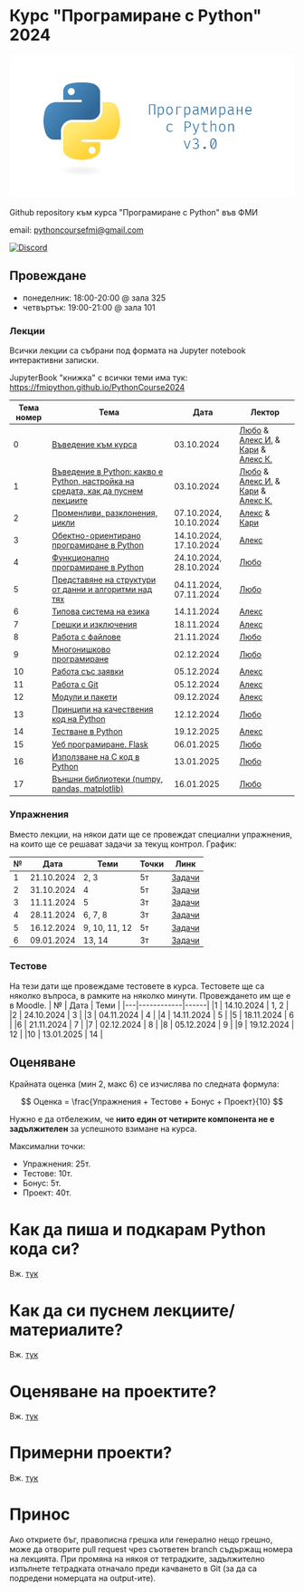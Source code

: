 # Курс "Програмиране с Python" 2024

![Logo](misc/logo.png)

Github repository към курса "Програмиране с Python" във ФМИ

email: pythoncoursefmi@gmail.com

[![Discord](https://img.shields.io/badge/Discord-%235865F2.svg?style=for-the-badge&logo=discord&logoColor=white)](https://discord.gg/HwXcZuvZbq)

## Провеждане

- понеделник: 18:00-20:00 @ зала 325
- четвъртък: 19:00-21:00 @ зала 101

### Лекции

Всички лекции са събрани под формата на Jupyter notebook интерактивни записки.

JupyterBook "книжка" с всички теми има тук: https://fmipython.github.io/PythonCourse2024

| Тема номер | Тема                                                                                                                | Дата                   | Лектор                                                                                                                                                                  |
| ---------- | ------------------------------------------------------------------------------------------------------------------- | ---------------------- | ----------------------------------------------------------------------------------------------------------------------------------------------------------------------- |
| 0          | [Въведение към курса](./00%20-%20Course%20intro/)                                                                   | 03.10.2024             | [Любо](https://github.com/lyubolp) & [Алекс И.](https://github.com/yalishanda42) & [Кари](https://github.com/karinaghristova) & [Алекс К.](https://github.com/Bladwark) |
| 1          | [Въведение в Python: какво е Python, настройка на средата, как да пуснем лекциите](./01%20-%20Intro%20to%20Python/) | 03.10.2024             | [Любо](https://github.com/lyubolp) & [Алекс И.](https://github.com/yalishanda42) & [Кари](https://github.com/karinaghristova) & [Алекс К.](https://github.com/Bladwark) |
| 2          | [Променливи, разклонения, цикли](./02%20-%20Variables,%20types,%20control%20flow/)                                  | 07.10.2024, 10.10.2024 | [Алекс](https://github.com/yalishanda42) & [Кари](https://github.com/karinaghristova)                                                                                   |
| 3          | [Обектно-ориентирано програмиране в Python](./03%20-%20OOP/)                                                        | 14.10.2024, 17.10.2024 | [Алекс](https://github.com/yalishanda42)                                                                                                                                |
| 4          | [Функционално програмиране в Python](./04%20-%20Functional%20Programming/)                                          | 24.10.2024, 28.10.2024 | [Любо](https://github.com/lyubolp)                                                                                                                                      |
| 5          | [Представяне на структури от данни и алгоритми над тях](./05%20-%20Data%20Structures%20and%20Oddities/)             | 04.11.2024, 07.11.2024 | [Любо](https://github.com/lyubolp)                                                                                                                                      |
| 6          | [Типова система на езика](./06%20-%20Typing%20Hints/)                                                               | 14.11.2024             | [Алекс](https://github.com/yalishanda42)                                                                                                                                |
| 7          | [Грешки и изключения](./07%20-%20Exceptions%20Handling/)                                                            | 18.11.2024             | [Алекс](https://github.com/yalishanda42)                                                                                                                                |
| 8          | [Работа с файлове](./08%20-%20Files/)                                                                               | 21.11.2024             | [Любо](https://github.com/lyubolp)                                                                                                                                      |
| 9          | [Многонишково програмиране](./09%20-%20Multithreading/)                                                             | 02.12.2024             | [Любо](https://github.com/lyubolp)                                                                                                                                      |
| 10         | [Работа със заявки](./10%20-%20requests/)                                                                           | 05.12.2024             | [Алекс](https://github.com/yalishanda42)                                                                                                                                |
| 11         | [Работа с Git](./11%20-%20Git/)                                                                                     | 05.12.2024             | [Алекс](https://github.com/yalishanda42)                                                                                                                                |
| 12         | [Модули и пакети](./12%20-%20Modules/)                                                                              | 09.12.2024             | [Алекс](https://github.com/yalishanda42)                                                                                                                                |
| 13         | [Принципи на качествения код на Python](./13%20-%20Clean%20code/)                                                   | 12.12.2024             | [Любо](https://github.com/lyubolp)                                                                                                                                      |
| 14         | [Тестване в Python](./14%20-%20Testing/)                                                                            | 19.12.2025             | [Алекс](https://github.com/yalishanda42)                                                                                                                                |
| 15         | [Уеб програмиране. Flask](./15%20-%20Web%20programming/)                                                            | 06.01.2025             | [Любо](https://github.com/lyubolp)                                                                                                                                      |
| 16         | [Използване на C код в Python](./16%20-%20Using%20C%20code%20in%20Python/)                                          | 13.01.2025             | [Любо](https://github.com/lyubolp)                                                                                                                                      |
| 17         | [Външни библиотеки (numpy, pandas, matplotlib)](./17%20-%20numpy,%20pandas,%20matplotlib/)                          | 16.01.2025             | [Любо](https://github.com/lyubolp)                                                                                                                                      |

### Упражнения

Вместо лекции, на някои дати ще се провеждат специални упражнения, на които ще се решават задачи за текущ контрол. График:

| №   | Дата       | Теми          | Точки | Линк                                                                                       |
| --- | ---------- | ------------- | ----- | ------------------------------------------------------------------------------------------ |
| 1   | 21.10.2024 | 2, 3          | 5т    | [Задачи](https://github.com/fmipython/PythonCourse2024/blob/master/labs/lab01/lab01.ipynb) |
| 2   | 31.10.2024 | 4             | 5т    | [Задачи](https://github.com/fmipython/PythonCourse2024/blob/master/labs/lab02/lab02.ipynb) |
| 3   | 11.11.2024 | 5             | 3т    | [Задачи](https://github.com/fmipython/PythonCourse2024/blob/master/labs/lab03/lab03.md)    |
| 4   | 28.11.2024 | 6, 7, 8       | 3т    | [Задачи](https://github.com/fmipython/PythonCourse2024/blob/master/labs/lab04/lab04.ipynb) |
| 5   | 16.12.2024 | 9, 10, 11, 12 | 5т    | [Задачи](https://github.com/fmipython/PythonCourse2024/blob/master/labs/lab03/lab05.md)    |
| 6   | 09.01.2024 | 13, 14        | 3т    | [Задачи](https://youtu.be/ARJ8cAGm6JE?feature=shared&t=63)                                 |

### Тестове

На тези дати ще провеждаме тестовете в курса. Тестовете ще са няколко въпроса, в рамките на няколко минути. Провеждането им ще е в Moodle.
| № | Дата | Теми |
|---|------------|------|
|1 | 14.10.2024 | 1, 2 |
|2 | 24.10.2024 | 3 |
|3 | 04.11.2024 | 4 |
|4 | 14.11.2024 | 5 |
|5 | 18.11.2024 | 6 |
|6 | 21.11.2024 | 7 |
|7 | 02.12.2024 | 8 |
|8 | 05.12.2024 | 9 |
|9 | 19.12.2024 | 12 |
|10 | 13.01.2025 | 14 |

## Оценяване

Крайната оценка (мин 2, макс 6) се изчислява по следната формула:

$$ Оценка = \frac{Упражнения + Тестове + Бонус + Проект}{10} $$

Нужно е да отбележим, че **нито един от четирите компонента не е задължителен** за успешното взимане на курса.

Максимални точки:

- Упражнения: 25т.
- Тестове: 10т.
- Бонус: 5т.
- Проект: 40т.

# Как да пиша и подкарам Python кода си?

Вж. [тук](./01%20-%20Intro%20to%20Python/install-n-setup.md)

# Как да си пуснем лекциите/материалите?

Вж. [тук](./01%20-%20Intro%20to%20Python/notebooks.md)

# Оценяване на проектите?

Вж. [тук](./projects.md)

# Примерни проекти?

Вж. [тук](./example_projects.md)

# Принос

Ако откриете бъг, правописна грешка или генерално нещо грешно, може да отворите pull request чрез съответен branch съдържащ номера на лекцията. При промяна на някоя от тетрадките, задължително изпълнете тетрадката отначало преди качването в Git (за да са подредени номерцата на output-ите).
